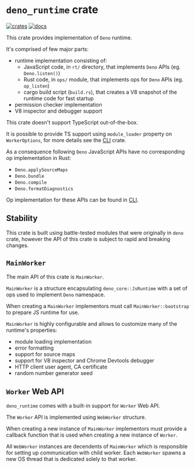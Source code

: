 # `deno_runtime` crate

[![crates](https://img.shields.io/crates/v/deno_runtime.svg)](https://crates.io/crates/deno_runtime)
[![docs](https://docs.rs/deno_runtime/badge.svg)](https://docs.rs/deno_runtime)

This crate provides implementation of `Deno` runtime.

It's comprised of few major parts:

- runtime implementation consisting of:
  - JavaScript code, in `rt/` directory, that implements `Deno` APIs (eg.
    `Deno.listen()`)
  - Rust code, in `ops/` module, that implements ops for `Deno` APIs (eg.
    `op_listen`)
  - cargo build script (`build.rs`), that creates a V8 snapshot of the runtime
    code for fast startup
- permission checker implementation
- V8 inspector and debugger support

This crate doesn't support TypeScript out-of-the-box.

It is possible to provide TS support using `module_loader` property on
`WorkerOptions`, for more details see the
[CLI](https://github.com/denoland/deno/tree/master/cli) crate.

As a consequence following `Deno` JavaScript APIs have no corresponding op
implementation in Rust:

- `Deno.applySourceMaps`
- `Deno.bundle`
- `Deno.compile`
- `Deno.formatDiagnostics`

Op implementation for these APIs can be found in
[CLI](https://github.com/denoland/deno/tree/master/cli).

## Stability

This crate is built using battle-tested modules that were originally in `deno`
crate, however the API of this crate is subject to rapid and breaking changes.

## `MainWorker`

The main API of this crate is `MainWorker`.

`MainWorker` is a structure encapsulating `deno_core::JsRuntime` with a set of
ops used to implement `Deno` namespace.

When creating a `MainWorker` implementors must call `MainWorker::bootstrap` to
prepare JS runtime for use.

`MainWorker` is highly configurable and allows to customize many of the
runtime's properties:

- module loading implementation
- error formatting
- support for source maps
- support for V8 inspector and Chrome Devtools debugger
- HTTP client user agent, CA certificate
- random number generator seed

## `Worker` Web API

`deno_runtime` comes with a built-in support for `Worker` Web API.

The `Worker` API is implemented using `WebWorker` structure.

When creating a new instance of `MainWorker` implementors must provide a
callback function that is used when creating a new instance of `Worker`.

All `WebWorker` instances are decendents of `MainWorker` which is responsible
for setting up communication with child worker. Each `WebWorker` spawns a new OS
thread that is dedicated solely to that worker.
